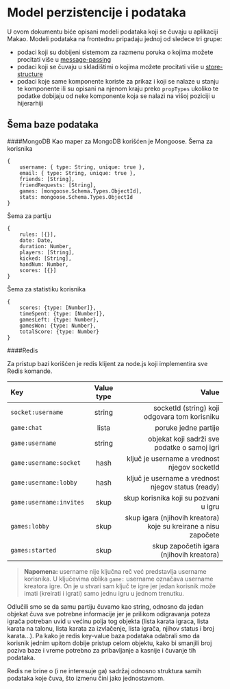 Model perzistencije i podataka
==========================

U ovom dokumentu biće opisani modeli podataka koji se čuvaju u aplikaciji Makao.
Modeli podataka na frontednu pripadaju jednoj od sledece tri grupe:
 - podaci koji su dobijeni sistemom za razmenu poruka o kojima možete procitati više u [message-passing](message-passing.md)
 - podaci koji se čuvaju u skladištimi o kojima možete procitati više u [store-structure](store-structure.md)
 - podaci koje same komponente koriste za prikaz i koji se nalaze u stanju te komponente ili su opisani na njenom kraju preko `propTypes` ukoliko te podatke dobijaju od neke komponente koja se nalazi na višoj poziciji u hijerarhiji

Šema baze podataka
--------------------------
####MongoDB
Kao maper za MongoDB korišćen je Mongoose. 
Šema za korisnika
```    
{
    username: { type: String, unique: true },
    email: { type: String, unique: true },
    friends: [String],
    friendRequests: [String],
    games: [mongoose.Schema.Types.ObjectId],
    stats: mongoose.Schema.Types.ObjectId
}
```
Šema za partiju
```
{
    rules: [{}],
    date: Date,
    duration: Number,
    players: [String],
    kicked: [String],
    handNum: Number,
    scores: [{}]
}
```
Šema za statistiku korisnika
```
{
    scores: {type: [Number]},
    timeSpent: {type: [Number]},
    gamesLeft: {type: Number},
    gamesWon: {type: Number},
    totalScore: {type: Number}
}
```

####Redis

Za pristup bazi korišćen je redis klijent za node.js koji implementira sve Redis komande.

| Key							| Value type | Value |
| :------- 						| :----: | ---: |
| `socket:username` | string|  socketId (string) koji odgovara tom korisniku   |
| `game:chat`| lista | poruke jedne partije |
| `game:username`| string   |  objekat koji sadrži sve podatke o samoj igri  |
| `game:username:socket` | hash| ključ je username a vrednost njegov socketId |
| `game:username:lobby` | hash | ključ je username a vrednost njegov status (ready)|
| `game:username:invites` | skup | skup korisnika koji su pozvani u igru|
| `games:lobby` | skup | skup igara (njihovih kreatora) koje su kreirane a nisu započete|
| `games:started` | skup | skup započetih igara (njihovih kreatora)|

> **Napomena:** username nije ključna reč već predstavlja username korisnika. U ključevima oblika `game:` username označava username kreatora igre. On je u stvari sam ključ te igre jer jedan korisnik može imati (kreirati i igrati) samo jednu igru u jednom trenutku.

Odlučili smo se da samu partiju čuvamo kao string, odnosno da jedan objekat čuva sve potrebne informacije jer je prilikom odigravanja poteza igrača potreban uvid u većinu polja tog objekta (lista karata igraca, lista karata na talonu, lista karata za izvlačenje, lista igrača, njihov status i broj karata...). Pa kako je redis key-value baza podataka odabrali smo da korisnik jednim upitom dobije pristup celom objektu, kako bi smanjili broj poziva baze i vreme potrebno za pribavljanje a kasnije i čuvanje tih podataka.

Redis ne brine o (i ne interesuje ga) sadržaj odnosno struktura samih podataka koje čuva, što izmenu čini jako jednostavnom. 
